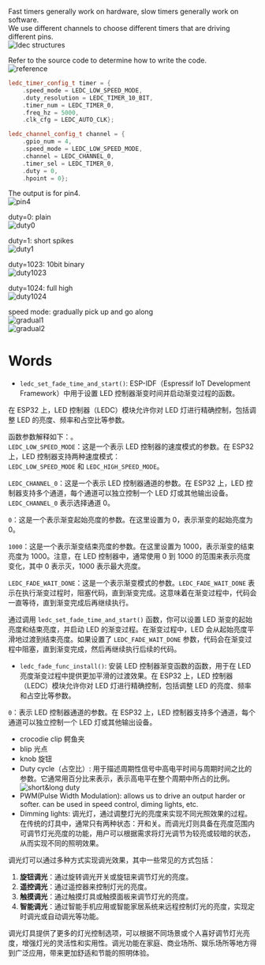 Fast timers generally work on hardware, slow timers generally work on software.<br>
We use different channels to choose different timers that are driving different pins. <br>
![ldec structures](https://github.com/afterCherry/Learn-ESP32/blob/main/Images/ldec%20structures.png) <br>

Refer to the source code to determine how to write the code.<br>
![reference](https://github.com/afterCherry/Learn-ESP32/blob/main/Images/reference.png) <br>



```C++
ledc_timer_config_t timer = {
    .speed_mode = LEDC_LOW_SPEED_MODE,
    .duty_resolution = LEDC_TIMER_10_BIT,
    .timer_num = LEDC_TIMER_0,
    .freq_hz = 5000,
    .clk_cfg = LEDC_AUTO_CLK};

ledc_channel_config_t channel = {
    .gpio_num = 4,
    .speed_mode = LEDC_LOW_SPEED_MODE,
    .channel = LEDC_CHANNEL_0,
    .timer_sel = LEDC_TIMER_0,
    .duty = 0,
    .hpoint = 0};
```
The output is for pin4.<br>
![pin4](https://github.com/afterCherry/Learn-ESP32/blob/main/Images/output%20of%20pin4.png) <br>

duty=0: plain <br>
![duty0](https://github.com/afterCherry/Learn-ESP32/blob/main/Images/duty%3D0.png) <br>

duty=1: short spikes <br>
![duty1](https://github.com/afterCherry/Learn-ESP32/blob/main/Images/duty%3D1.png) <br>

duty=1023: 10bit binary <br>
![duty1023](https://github.com/afterCherry/Learn-ESP32/blob/main/Images/duty%3D1023.png) <br>

duty=1024: full high <br>
![duty1024](https://github.com/afterCherry/Learn-ESP32/blob/main/Images/duty%3D1024.png) <br>

speed mode: gradually pick up and go along <br>
![gradual1](https://github.com/afterCherry/Learn-ESP32/blob/main/Images/gradual%201.png) <br>
![gradual2](https://github.com/afterCherry/Learn-ESP32/blob/main/Images/gradual%202.png) <br>




# Words
- `ledc_set_fade_time_and_start()`: ESP-IDF（Espressif IoT Development Framework）中用于设置 LED 控制器渐变时间并启动渐变过程的函数。<br>

在 ESP32 上，LED 控制器（LEDC）模块允许你对 LED 灯进行精确控制，包括调整 LED 的亮度、频率和占空比等参数。<br>

函数参数解释如下：。<br>
`LEDC_LOW_SPEED_MODE`：这是一个表示 LED 控制器的速度模式的参数。在 ESP32 上，LED 控制器支持两种速度模式：<br>
`LEDC_LOW_SPEED_MODE` 和 `LEDC_HIGH_SPEED_MODE`。<br>

`LEDC_CHANNEL_0`：这是一个表示 LED 控制器通道的参数。在 ESP32 上，LED 控制器支持多个通道，每个通道可以独立控制一个 LED 灯或其他输出设备。`LEDC_CHANNEL_0` 表示选择通道 0。<br>

`0`：这是一个表示渐变起始亮度的参数。在这里设置为 0，表示渐变的起始亮度为 0。<br>

`1000`：这是一个表示渐变结束亮度的参数。在这里设置为 1000，表示渐变的结束亮度为 1000。注意，在 LED 控制器中，通常使用 0 到 1000 的范围来表示亮度变化，其中 0 表示灭，1000 表示最大亮度。<br>

`LEDC_FADE_WAIT_DONE`：这是一个表示渐变模式的参数。`LEDC_FADE_WAIT_DONE` 表示在执行渐变过程时，阻塞代码，直到渐变完成。这意味着在渐变过程中，代码会一直等待，直到渐变完成后再继续执行。<br>

通过调用 `ledc_set_fade_time_and_start()` 函数，你可以设置 LED 渐变的起始亮度和结束亮度，并启动 LED 的渐变过程。在渐变过程中，LED 会从起始亮度平滑地过渡到结束亮度。如果设置了 `LEDC_FADE_WAIT_DONE` 参数，代码会在渐变过程中阻塞，直到渐变完成，然后再继续执行后续的代码。
- `ledc_fade_func_install()`: 安装 LED 控制器渐变函数的函数，用于在 LED 亮度渐变过程中提供更加平滑的过渡效果。在 ESP32 上，LED 控制器（LEDC）模块允许你对 LED 灯进行精确控制，包括调整 LED 的亮度、频率和占空比等参数。<br>

`0`：表示 LED 控制器通道的参数。在 ESP32 上，LED 控制器支持多个通道，每个通道可以独立控制一个 LED 灯或其他输出设备。<br>
- crocodie clip 鳄鱼夹
- blip 光点
- knob 旋钮
- Duty cycle（占空比）: 用于描述周期性信号中高电平时间与周期时间之比的参数。它通常用百分比来表示，表示高电平在整个周期中所占的比例。
![short&long duty](https://github.com/afterCherry/Learn-ESP32/blob/main/Images/short%20duty%20and%20long%20duty.png)<br>
- PWM(Pulse Width Modulation): allows us to drive an output harder or softer. can be used in speed control, diming lights, etc.
- Dimming lights: 调光灯，通过调整灯光的亮度来实现不同光照效果的过程。<br>
在传统的灯具中，通常只有两种状态：开和关。而调光灯则具备在亮度范围内可调节灯光亮度的功能，用户可以根据需求将灯光调节为较亮或较暗的状态，从而实现不同的照明效果。<br>

调光灯可以通过多种方式实现调光效果，其中一些常见的方式包括：<br>
1. **旋钮调光**：通过旋转调光开关或旋钮来调节灯光的亮度。<br>
2. **遥控调光**：通过遥控器来控制灯光的亮度。<br>
3. **触摸调光**：通过触摸灯具或触摸面板来调节灯光的亮度。<br>
4. **智能调光**：通过智能手机应用或智能家居系统来远程控制灯光的亮度，实现定时调光或自动调光等功能。<br>

调光灯具提供了更多的灯光控制选项，可以根据不同场景或个人喜好调节灯光亮度，增强灯光的灵活性和实用性。调光功能在家庭、商业场所、娱乐场所等地方得到广泛应用，带来更加舒适和节能的照明体验。



